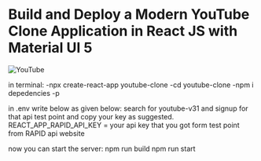 # Build and Deploy a Modern YouTube Clone Application in React JS with Material UI 5

![YouTube](https://i.ibb.co/pw1JjKT/Screenshot-2023-08-10-221814.png)

in terminal:
-npx create-react-app youtube-clone
-cd youtube-clone
-npm i depedencies -p

in .env write below as given below:
search for youtube-v31 and signup for that api test point and copy your key as suggested.
REACT_APP_RAPID_API_KEY = your api key that you got form test point from RAPID api website

now you can start the server:
npm run build
npm run start
